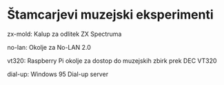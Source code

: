 # Štamcarjevi muzejski eksperimenti
zx-mold: Kalup za odlitek ZX Spectruma

no-lan: Okolje za No-LAN 2.0

vt320: Raspberry Pi okolje za dostop do muzejskih zbirk prek DEC VT320

dial-up: Windows 95 Dial-up server
